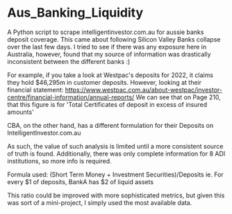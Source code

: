 # Aus_Banking_Liquidity
A Python script to scrape intelligentinvestor.com.au for aussie banks deposit coverage. 
This came about following Silicon Valley Banks collapse over the last few days. 
I tried to see if there was any exposure here in Australia, however, found that my source of information was drastically 
inconsistent between the different banks :)

For example, if you take a look at Westpac's deposits for 2022, it claims they hold $46,295m 
in customer deposits. However, looking at their financial statement: https://www.westpac.com.au/about-westpac/investor-centre/financial-information/annual-reports/
We can see that on Page 210, that this figure is for 'Total Certificates of deposit in excess
of insured amounts' 

CBA, on the other hand, has a different formulation for their Deposits on IntelligentInvestor.com.au

As such, the value of such analysis is limited until a more consistent source of truth is found.
Additionally, there was only complete information for 8 ADI institutions, so more info is required.

Formula used: (Short Term Money + Investment Securities)/Deposits
ie. For every $1 of deposits, BankA has $2 of liquid assets

This ratio could be improved with more sophisticated metrics, but given this was sort of a mini-project, I simply used the most available data.

